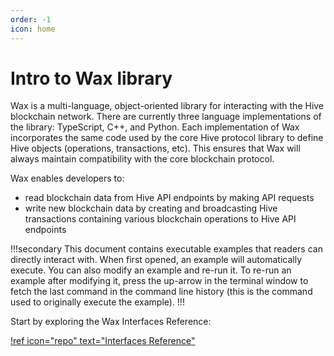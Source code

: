 ```yaml
---
order: -1
icon: home
---
```


# Intro to Wax library

Wax is a multi-language, object-oriented library for interacting with the Hive blockchain network. There are currently three language implementations of the library: TypeScript, C++, and Python.  Each implementation of Wax incorporates the same code used by the core Hive protocol library to define Hive objects (operations, transactions, etc). This ensures that Wax will always maintain compatibility with the core blockchain protocol.

Wax enables developers to:

* read blockchain data from Hive API endpoints by making API requests
* write new blockchain data by creating and broadcasting Hive transactions containing various blockchain operations to Hive API endpoints

!!!secondary
This document contains executable examples that readers can directly interact with. When first opened, an example will automatically execute. You can also modify an example and re-run it. To re-run an example after modifying it, press the up-arrow in the terminal window to fetch the last command in the command line history (this is the command used to originally execute the example).
!!!

Start by exploring the Wax Interfaces Reference:

[!ref icon="repo" text="Interfaces Reference"](./interfaces/config/init-general/)
